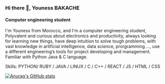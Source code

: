 ### Hi there 👋, Youness BAKACHE
#### Computer engineering student

I'm Youness from Morocco, and I'm a computer engineering student, Polyvalent and curious about electronics and productivity, always looking for learning new things, have deep intuition to solve tough problems, with vast knowledge in artificial intelligence, data science, prorgramming ..., use a different engineering’s tools for project developing and management. Familiar with Python Java & C language.

Skills: PYTHON/ RUBY / JAVA / LINUX / C / C++ / REACT / JS / HTML / CSS







[![Anurag's GitHub stats](https://github-readme-stats.vercel.app/api?username=younessbakache)](https://github.com/anuraghazra/github-readme-stats)
<!--
**younessbakache/younessbakache** is a ✨ _special_ ✨ repository because its `README.md` (this file) appears on your GitHub profile.

Here are some ideas to get you started:

- 🔭 I’m currently working on ...
- 🌱 I’m currently learning ...
- 👯 I’m looking to collaborate on ...
- 🤔 I’m looking for help with ...
- 💬 Ask me about ...
- 📫 How to reach me: ...
- 😄 Pronouns: ...
- ⚡ Fun fact: ...
-->
